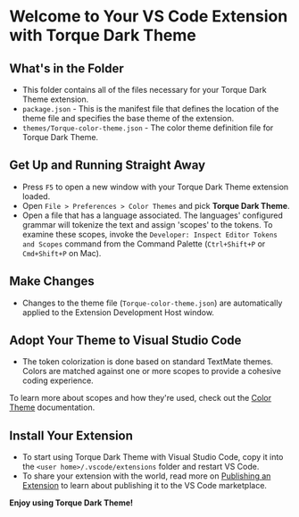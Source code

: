 # Welcome to Your VS Code Extension with Torque Dark Theme

## What's in the Folder

- This folder contains all of the files necessary for your Torque Dark Theme
  extension.
- `package.json` - This is the manifest file that defines the location of the
  theme file and specifies the base theme of the extension.
- `themes/Torque-color-theme.json` - The color theme definition file for Torque
  Dark Theme.

## Get Up and Running Straight Away

- Press `F5` to open a new window with your Torque Dark Theme extension loaded.
- Open `File > Preferences > Color Themes` and pick **Torque Dark Theme**.
- Open a file that has a language associated. The languages' configured grammar
  will tokenize the text and assign 'scopes' to the tokens. To examine these
  scopes, invoke the `Developer: Inspect Editor Tokens and Scopes` command from
  the Command Palette (`Ctrl+Shift+P` or `Cmd+Shift+P` on Mac).

## Make Changes

- Changes to the theme file (`Torque-color-theme.json`) are automatically
  applied to the Extension Development Host window.

## Adopt Your Theme to Visual Studio Code

- The token colorization is done based on standard TextMate themes. Colors are
  matched against one or more scopes to provide a cohesive coding experience.

To learn more about scopes and how they're used, check out the
[Color Theme](https://code.visualstudio.com/api/extension-guides/color-theme)
documentation.

## Install Your Extension

- To start using Torque Dark Theme with Visual Studio Code, copy it into the
  `<user home>/.vscode/extensions` folder and restart VS Code.
- To share your extension with the world, read more on
  [Publishing an Extension](https://code.visualstudio.com/docs) to learn about
  publishing it to the VS Code marketplace.

**Enjoy using Torque Dark Theme!**
